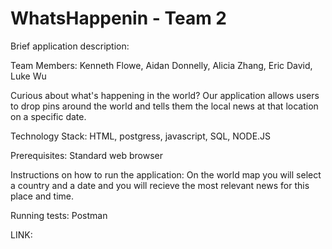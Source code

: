# WhatsHappenin - Team 2

Brief application description: 

Team Members: Kenneth Flowe, Aidan Donnelly, Alicia Zhang, Eric David, Luke Wu

Curious about what's happening in the world? Our application allows users to drop pins around the world and tells them the local news at that location on a specific date. 

Technology Stack: HTML, postgress, javascript, SQL, NODE.JS

Prerequisites: Standard web browser

Instructions on how to run the application: On the world map you will select a country and a date and you will recieve the most relevant news for this place and time.

Running tests: Postman

LINK: